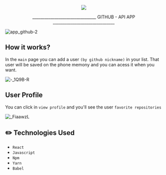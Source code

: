  
  
  
 
 <p align="center"> 
  <img src="https://img.icons8.com/clouds/2x/github.png" />
</p>

<p align="center" >________________________________ GITHUB - API APP _______________________________</p>

![app_github-2](https://user-images.githubusercontent.com/56616755/70948829-107ce000-203b-11ea-8d73-da20a50ee4ac.gif)


## How it works?
In the `main` page you can add a user `(by github nickname)` in your list. That user will be saved on the phone memony and you can acess it when you want.

![-_1Q9B-R](https://user-images.githubusercontent.com/56616755/70949815-939f3580-203d-11ea-89a7-0d624e42204a.jpg)


## User Profile


You can click in `view profile` and you'll see the user `favorite repositories`

![_FiaawzL](https://user-images.githubusercontent.com/56616755/70949816-9437cc00-203d-11ea-9a80-c1620be4b8d2.jpg)


## :pencil2: Technologies Used

* `React`
* `Javascript`
* `Npm`
* `Yarn` 
* `Babel`

